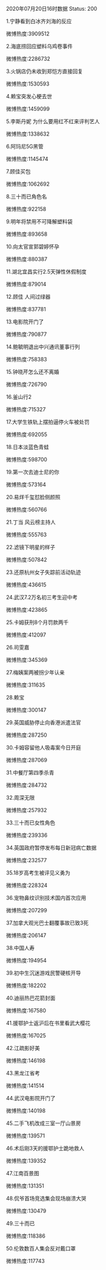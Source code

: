 2020年07月20日16时数据
Status: 200

1.宁静看到白冰齐刘海的反应

微博热度:3909512

2.海底捞回应塑料乌鸡卷事件

微博热度:2286732

3.火锅店仍未收到郑恺方直接回复

微博热度:1530593

4.赖宝突发心梗去世

微博热度:1459099

5.李斯丹妮 为什么要用红不红来评判艺人

微博热度:1338632

6.阿玛尼5G黑管

微博热度:1145474

7.顾佳买包

微博热度:1062692

8.三十而已角色名

微博热度:922158

9.明年将禁用不可降解塑料袋

微博热度:893658

10.向太官宣郭碧婷怀孕

微博热度:880387

11.湖北宜昌实行2.5天弹性休假制度

微博热度:879014

12.顾佳 人间过绿器

微博热度:837781

13.电影院开门了

微博热度:790877

14.鲍毓明退出中兴通讯董事行列

微博热度:758383

15.钟晓芹怎么还不离婚

微博热度:726790

16.釜山行2

微博热度:715327

17.大学生铁轨上摆拍逼停火车被处罚

微博热度:692055

18.日本淡蓝色青蛙

微博热度:598700

19.第一次去迪士尼的你

微博热度:573164

20.易烊千玺怼脸侧颜照

微博热度:560766

21.丁当 风云榜主持人

微博热度:555763

22.滤镜下明星的样子

微博热度:507842

23.还原杭州女子失踪前活动轨迹

微博热度:436615

24.武汉7.2万名初三考生迎中考

微博热度:423865

25.卡姆获刑8个月罚款两千

微博热度:412097

26.司雯嘉

微博热度:345369

27.梅姨案两被拐少年认亲

微博热度:311635

28.赖宝

微博热度:300147

29.英国威胁停止向香港派遣法官

微博热度:287250

30.卡姆容留他人吸毒案今日开庭

微博热度:287069

31.中餐厅第四季杀青

微博热度:284732

32.周深无限

微博热度:257932

33.三十而已女性角色

微博热度:239336

34.英国政府暂停发布每日新冠病亡数据

微博热度:232577

35.18岁高考生被评见义勇为

微博热度:228324

36.宠物鼻纹识别技术国内首次应用

微博热度:207299

37.加拿大观光巴士翻覆事故已致3死

微博热度:206147

38.中国人寿

微博热度:194954

39.初中生沉迷游戏民警硬核开导

微博热度:182202

40.迪丽热巴花箭封面

微博热度:167580

41.援鄂护士返沪后在书里看武大樱花

微博热度:167025

42.江疏影好美

微博热度:146198

43.黑龙江省考

微博热度:141514

44.武汉电影院开门了

微博热度:140198

45.二手飞机改成三室一厅山景房

微博热度:139571

46.术后刚3天的援鄂护士跪地救人

微博热度:139352

47.江南百景图

微博热度:131351

48.侃爷首场竞选集会现场崩溃大哭

微博热度:130479

49.三十而已

微博热度:118386

50.伦敦数百人集会反对戴口罩

微博热度:117743

